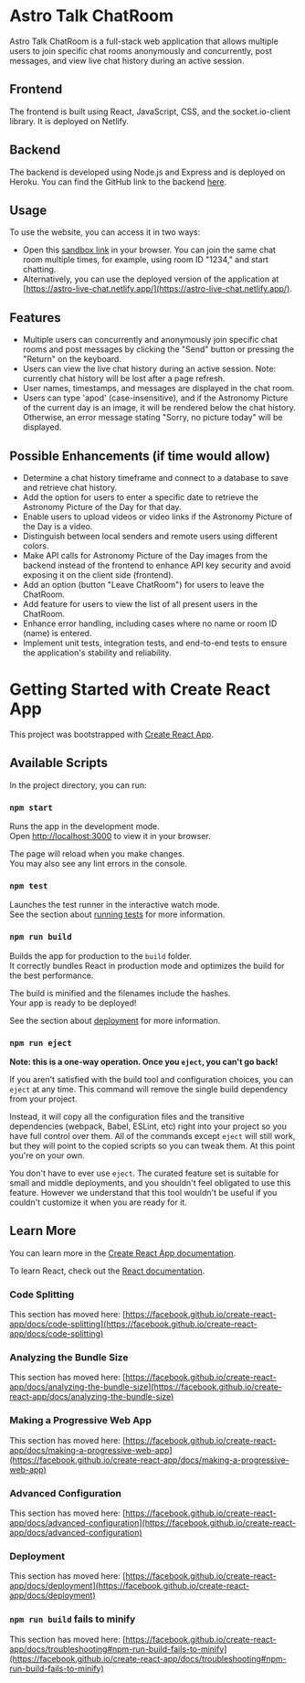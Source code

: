 # Astro Talk ChatRoom

Astro Talk ChatRoom is a full-stack web application that allows multiple users to join specific chat rooms anonymously and concurrently, post messages, and view live chat history during an active session.

## Frontend
The frontend is built using React, JavaScript, CSS, and the socket.io-client library. It is deployed on Netlify.

## Backend
The backend is developed using Node.js and Express and is deployed on Heroku. You can find the GitHub link to the backend [here](https://github.com/viktoriiazolotova/chat-app-backend).

## Usage
To use the website, you can access it in two ways:

- Open this [sandbox link](https://lhd4zd-3000.csb.app/) in your browser. You can join the same chat room multiple times, for example, using room ID "1234," and start chatting.
- Alternatively, you can use the deployed version of the application at [https://astro-live-chat.netlify.app/](https://astro-live-chat.netlify.app/).

## Features

- Multiple users can concurrently and anonymously join specific chat rooms and post messages by clicking the "Send" button or pressing the "Return" on the keyboard.
- Users can view the live chat history during an active session. Note: currently chat history will be lost after a page refresh.
- User names, timestamps, and messages are displayed in the chat room.
- Users can type 'apod' (case-insensitive), and if the Astronomy Picture of the current day is an image, it will be rendered below the chat history. Otherwise, an error message stating "Sorry, no picture today" will be displayed.

## Possible Enhancements (if time would allow)

- Determine a chat history timeframe and connect to a database to save and retrieve chat history.
- Add the option for users to enter a specific date to retrieve the Astronomy Picture of the Day for that day.
- Enable users to upload videos or video links if the Astronomy Picture of the Day is a video.
- Distinguish between local senders and remote users using different colors.
- Make API calls for Astronomy Picture of the Day images from the backend instead of the frontend to enhance API key security and avoid exposing it on the client side (frontend).
- Add an option (button "Leave ChatRoom") for users to leave the ChatRoom.
- Add feature for users to view the list of all present users in the ChatRoom.
- Enhance error handling, including cases where no name or room ID (name) is entered.
- Implement unit tests, integration tests, and end-to-end tests to ensure the application's stability and reliability.

# Getting Started with Create React App

This project was bootstrapped with [Create React App](https://github.com/facebook/create-react-app).

## Available Scripts

In the project directory, you can run:

### `npm start`

Runs the app in the development mode.\
Open [http://localhost:3000](http://localhost:3000) to view it in your browser.

The page will reload when you make changes.\
You may also see any lint errors in the console.

### `npm test`

Launches the test runner in the interactive watch mode.\
See the section about [running tests](https://facebook.github.io/create-react-app/docs/running-tests) for more information.

### `npm run build`

Builds the app for production to the `build` folder.\
It correctly bundles React in production mode and optimizes the build for the best performance.

The build is minified and the filenames include the hashes.\
Your app is ready to be deployed!

See the section about [deployment](https://facebook.github.io/create-react-app/docs/deployment) for more information.

### `npm run eject`

**Note: this is a one-way operation. Once you `eject`, you can't go back!**

If you aren't satisfied with the build tool and configuration choices, you can `eject` at any time. This command will remove the single build dependency from your project.

Instead, it will copy all the configuration files and the transitive dependencies (webpack, Babel, ESLint, etc) right into your project so you have full control over them. All of the commands except `eject` will still work, but they will point to the copied scripts so you can tweak them. At this point you're on your own.

You don't have to ever use `eject`. The curated feature set is suitable for small and middle deployments, and you shouldn't feel obligated to use this feature. However we understand that this tool wouldn't be useful if you couldn't customize it when you are ready for it.

## Learn More

You can learn more in the [Create React App documentation](https://facebook.github.io/create-react-app/docs/getting-started).

To learn React, check out the [React documentation](https://reactjs.org/).

### Code Splitting

This section has moved here: [https://facebook.github.io/create-react-app/docs/code-splitting](https://facebook.github.io/create-react-app/docs/code-splitting)

### Analyzing the Bundle Size

This section has moved here: [https://facebook.github.io/create-react-app/docs/analyzing-the-bundle-size](https://facebook.github.io/create-react-app/docs/analyzing-the-bundle-size)

### Making a Progressive Web App

This section has moved here: [https://facebook.github.io/create-react-app/docs/making-a-progressive-web-app](https://facebook.github.io/create-react-app/docs/making-a-progressive-web-app)

### Advanced Configuration

This section has moved here: [https://facebook.github.io/create-react-app/docs/advanced-configuration](https://facebook.github.io/create-react-app/docs/advanced-configuration)

### Deployment

This section has moved here: [https://facebook.github.io/create-react-app/docs/deployment](https://facebook.github.io/create-react-app/docs/deployment)

### `npm run build` fails to minify

This section has moved here: [https://facebook.github.io/create-react-app/docs/troubleshooting#npm-run-build-fails-to-minify](https://facebook.github.io/create-react-app/docs/troubleshooting#npm-run-build-fails-to-minify)
